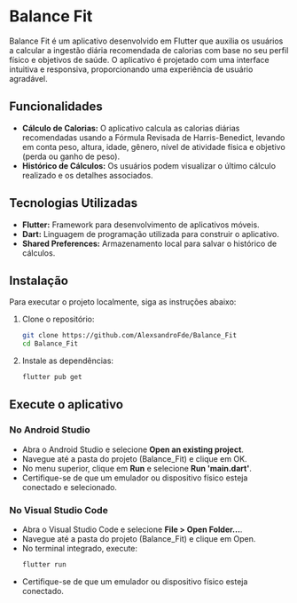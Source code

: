 # Balance Fit

Balance Fit é um aplicativo desenvolvido em Flutter que auxilia os usuários a calcular a ingestão diária recomendada de calorias com base no seu perfil físico e objetivos de saúde. O aplicativo é projetado com uma interface intuitiva e responsiva, proporcionando uma experiência de usuário agradável.

## Funcionalidades

- **Cálculo de Calorias:** O aplicativo calcula as calorias diárias recomendadas usando a Fórmula Revisada de Harris-Benedict, levando em conta peso, altura, idade, gênero, nível de atividade física e objetivo (perda ou ganho de peso).
- **Histórico de Cálculos:** Os usuários podem visualizar o último cálculo realizado e os detalhes associados.

## Tecnologias Utilizadas

- **Flutter:** Framework para desenvolvimento de aplicativos móveis.
- **Dart:** Linguagem de programação utilizada para construir o aplicativo.
- **Shared Preferences:** Armazenamento local para salvar o histórico de cálculos.

## Instalação

Para executar o projeto localmente, siga as instruções abaixo:

1. Clone o repositório:
   ```bash
   git clone https://github.com/AlexsandroFde/Balance_Fit
   cd Balance_Fit
   ```

2. Instale as dependências:
   ```bash
   flutter pub get
   ```

## Execute o aplicativo

### No Android Studio
- Abra o Android Studio e selecione **Open an existing project**.
- Navegue até a pasta do projeto (Balance_Fit) e clique em OK.
- No menu superior, clique em **Run** e selecione **Run 'main.dart'**.
- Certifique-se de que um emulador ou dispositivo físico esteja conectado e selecionado.

### No Visual Studio Code
- Abra o Visual Studio Code e selecione **File > Open Folder...**.
- Navegue até a pasta do projeto (Balance_Fit) e clique em Open.
- No terminal integrado, execute:
   ```bash
   flutter run
   ```
- Certifique-se de que um emulador ou dispositivo físico esteja conectado.